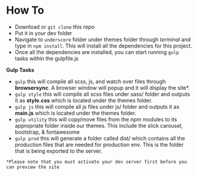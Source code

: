 # How To

- Download  or ``git clone`` this repo
- Put it in your dev folder
- Navigate to ``underscore`` folder under themes folder through _terminal_ and type in ``npm install``. This will install all the dependencies for this project.
- Once all the dependencies are installed, you can start running ``gulp`` tasks within the gulpfile.js

**Gulp Tasks**

- ``gulp`` this will compile all scss, js, and watch over files through **browsersync**. A browser window will popup and it will display the site*.
- ``gulp style`` this will compile all scss files under sass/ folder and outputs it as **style.css** which is located under the themes folder.
- ``gulp js`` this will compile all js files under js/ folder and outputs it as **main.js** which is located under the themes folder.
- ``gulp utility`` this will copy/move files from the npm modules to its appropriate folder inside our themes. This include the slick carousel, bootstrap, & fontawesome
- ``gulp prod`` this will generate a folder called dist/ which contains all the production files that are needed for production env. This is the folder that is being exported to the server.


``*Please note that you must activate your dev server first before you can preview the site``